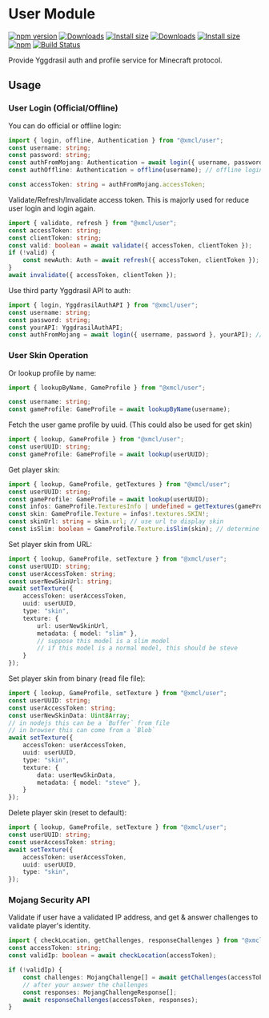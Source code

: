 # User Module

[![npm version](https://img.shields.io/npm/v/@xmcl/user.svg)](https://www.npmjs.com/package/@xmcl/user)
[![Downloads](https://img.shields.io/npm/dm/@xmcl/user.svg)](https://npmjs.com/@xmcl/user)
[![Install size](https://packagephobia.now.sh/badge?p=@xmcl/user)](https://packagephobia.now.sh/result?p=@xmcl/user)
[![Downloads](https://img.shields.io/npm/dm/@xmcl/user.svg)](https://npmjs.com/@xmcl/user)
[![Install size](https://packagephobia.now.sh/badge?p=@xmcl/user)](https://packagephobia.now.sh/result?p=@xmcl/user)
[![npm](https://img.shields.io/npm/l/@xmcl/minecraft-launcher-core.svg)](https://github.com/voxelum/minecraft-launcher-core-node/blob/master/LICENSE)
[![Build Status](https://github.com/voxelum/minecraft-launcher-core-node/workflows/Build/badge.svg)](https://github.com/Voxelum/minecraft-launcher-core-node/actions?query=workflow%3ABuild)

Provide Yggdrasil auth and profile service for Minecraft protocol.

## Usage

### User Login (Official/Offline)

You can do official or offline login:

```ts
import { login, offline, Authentication } from "@xmcl/user";
const username: string;
const password: string;
const authFromMojang: Authentication = await login({ username, password }); // official login
const authOffline: Authentication = offline(username); // offline login

const accessToken: string = authFromMojang.accessToken;
```

Validate/Refresh/Invalidate access token. This is majorly used for reduce user login and login again.

```ts
import { validate, refresh } from "@xmcl/user";
const accessToken: string;
const clientToken: string;
const valid: boolean = await validate({ accessToken, clientToken });
if (!valid) {
    const newAuth: Auth = await refresh({ accessToken, clientToken });
}
await invalidate({ accessToken, clientToken });
```

Use third party Yggdrasil API to auth:

```ts
import { login, YggdrasilAuthAPI } from "@xmcl/user";
const username: string;
const password: string;
const yourAPI: YggdrasilAuthAPI;
const authFromMojang = await login({ username, password }, yourAPI); // official login
```

### User Skin Operation

Or lookup profile by name:

```ts
import { lookupByName, GameProfile } from "@xmcl/user";

const username: string;
const gameProfile: GameProfile = await lookupByName(username);
```

Fetch the user game profile by uuid. (This could also be used for get skin)


```ts
import { lookup, GameProfile } from "@xmcl/user";
const userUUID: string;
const gameProfile: GameProfile = await lookup(userUUID);
```

Get player skin:

```ts
import { lookup, GameProfile, getTextures } from "@xmcl/user";
const userUUID: string;
const gameProfile: GameProfile = await lookup(userUUID);
const infos: GameProfile.TexturesInfo | undefined = getTextures(gameProfile);
const skin: GameProfile.Texture = infos!.textures.SKIN!;
const skinUrl: string = skin.url; // use url to display skin
const isSlim: boolean = GameProfile.Texture.isSlim(skin); // determine if model is slim or not
```

Set player skin from URL:

```ts
import { lookup, GameProfile, setTexture } from "@xmcl/user";
const userUUID: string;
const userAccessToken: string;
const userNewSkinUrl: string;
await setTexture({
    accessToken: userAccessToken,
    uuid: userUUID,
    type: "skin",
    texture: {
        url: userNewSkinUrl,
        metadata: { model: "slim" }, 
        // suppose this model is a slim model
        // if this model is a normal model, this should be steve
    }
});
```

Set player skin from binary (read file file):

```ts
import { lookup, GameProfile, setTexture } from "@xmcl/user";
const userUUID: string;
const userAccessToken: string;
const userNewSkinData: Uint8Array; 
// in nodejs this can be a `Buffer` from file
// in browser this can come from a `Blob`
await setTexture({
    accessToken: userAccessToken,
    uuid: userUUID,
    type: "skin",
    texture: {
        data: userNewSkinData,
        metadata: { model: "steve" }, 
    }
});
```

Delete player skin (reset to default):

```ts
import { lookup, GameProfile, setTexture } from "@xmcl/user";
const userUUID: string;
const userAccessToken: string;
await setTexture({
    accessToken: userAccessToken,
    uuid: userUUID,
    type: "skin",
});
```

### Mojang Security API

Validate if user have a validated IP address, and get & answer challenges to validate player's identity.

```ts
import { checkLocation, getChallenges, responseChallenges } from "@xmcl/user";
const accessToken: string;
const validIp: boolean = await checkLocation(accessToken);

if (!validIp) {
    const challenges: MojangChallenge[] = await getChallenges(accessToken);
    // after your answer the challenges
    const responses: MojangChallengeResponse[];
    await responseChallenges(accessToken, responses);
}
```

